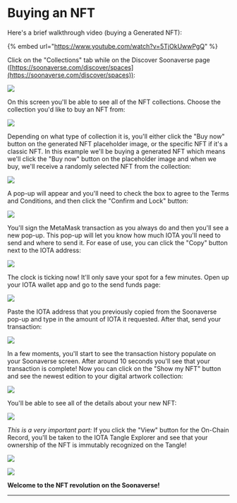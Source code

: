 # Buying an NFT

Here's a brief walkthrough video (buying a Generated NFT):

{% embed url="https://www.youtube.com/watch?v=5TjOkUwwPgQ" %}



Click on the "Collections" tab while on the Discover Soonaverse page ([https://soonaverse.com/discover/spaces](https://soonaverse.com/discover/spaces)):

![](<../.gitbook/assets/image (31).png>)

On this screen you'll be able to see all of the NFT collections. Choose the collection you'd like to buy an NFT from:

![](<../.gitbook/assets/image (22).png>)

Depending on what type of collection it is, you'll either click the "Buy now" button on the generated NFT placeholder image, or the specific NFT if it's a classic NFT. In this example we'll be buying a generated NFT which means we'll click the "Buy now" button on the placeholder image and when we buy, we'll receive a randomly selected NFT from the collection:

![](<../.gitbook/assets/image (25).png>)

A pop-up will appear and you'll need to check the box to agree to the Terms and Conditions, and then click the "Confirm and Lock" button:

![](<../.gitbook/assets/image (18).png>)

You'll sign the MetaMask transaction as you always do and then you'll see a new pop-up. This pop-up will let you know how much IOTA you'll need to send and where to send it. For ease of use, you can click the "Copy" button next to the IOTA address:

![](<../.gitbook/assets/image (19).png>)

The clock is ticking now! It'll only save your spot for a few minutes. Open up your IOTA wallet app and go to the send funds page:

![](<../.gitbook/assets/image (30).png>)

Paste the IOTA address that you previously copied from the Soonaverse pop-up and type in the amount of IOTA it requested. After that, send your transaction:

![](<../.gitbook/assets/image (7).png>)

In a few moments, you'll start to see the transaction history populate on your Soonaverse screen. After around 10 seconds you'll see that your transaction is complete! Now you can click on the "Show my NFT" button and see the newest edition to your digital artwork collection:

![](<../.gitbook/assets/image (29) (1).png>)

You'll be able to see all of the details about your new NFT:

![](<../.gitbook/assets/image (14).png>)

_This is a very important part:_ If you click the "View" button for the On-Chain Record, you'll be taken to the IOTA Tangle Explorer and see that your ownership of the NFT is immutably recognized on the Tangle!

![](<../.gitbook/assets/image (33).png>)

![](<../.gitbook/assets/image (34).png>)



**Welcome to the NFT revolution on the Soonaverse!**

****
